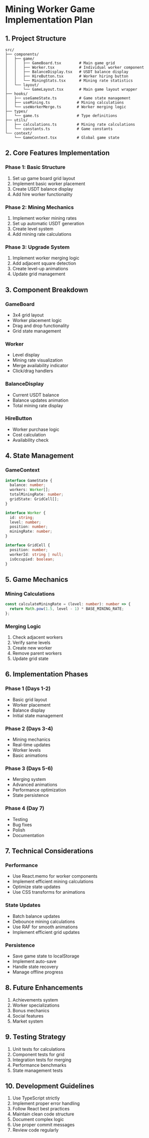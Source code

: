 # Mining Worker Game Implementation Plan

## 1. Project Structure

```
src/
├── components/
│   ├── game/
│   │   ├── GameBoard.tsx        # Main game grid
│   │   ├── Worker.tsx           # Individual worker component
│   │   ├── BalanceDisplay.tsx   # USDT balance display
│   │   ├── HireButton.tsx       # Worker hiring button
│   │   └── MiningStats.tsx      # Mining rate statistics
│   └── layout/
│       └── GameLayout.tsx       # Main game layout wrapper
├── hooks/
│   ├── useGameState.ts          # Game state management
│   ├── useMining.ts            # Mining calculations
│   └── useWorkerMerge.ts       # Worker merging logic
├── types/
│   └── game.ts                 # Type definitions
├── utils/
│   ├── calculations.ts         # Mining rate calculations
│   └── constants.ts            # Game constants
└── context/
    └── GameContext.tsx         # Global game state
```

## 2. Core Features Implementation

### Phase 1: Basic Structure
1. Set up game board grid layout
2. Implement basic worker placement
3. Create USDT balance display
4. Add hire worker functionality

### Phase 2: Mining Mechanics
1. Implement worker mining rates
2. Set up automatic USDT generation
3. Create level system
4. Add mining rate calculations

### Phase 3: Upgrade System
1. Implement worker merging logic
2. Add adjacent square detection
3. Create level-up animations
4. Update grid management

## 3. Component Breakdown

### GameBoard
- 3x4 grid layout
- Worker placement logic
- Drag and drop functionality
- Grid state management

### Worker
- Level display
- Mining rate visualization
- Merge availability indicator
- Click/drag handlers

### BalanceDisplay
- Current USDT balance
- Balance updates animation
- Total mining rate display

### HireButton
- Worker purchase logic
- Cost calculation
- Availability check

## 4. State Management

### GameContext
```typescript
interface GameState {
  balance: number;
  workers: Worker[];
  totalMiningRate: number;
  gridState: GridCell[];
}

interface Worker {
  id: string;
  level: number;
  position: number;
  miningRate: number;
}

interface GridCell {
  position: number;
  workerId: string | null;
  isOccupied: boolean;
}
```

## 5. Game Mechanics

### Mining Calculations
```typescript
const calculateMiningRate = (level: number): number => {
  return Math.pow(1.5, level - 1) * BASE_MINING_RATE;
};
```

### Merging Logic
1. Check adjacent workers
2. Verify same levels
3. Create new worker
4. Remove parent workers
5. Update grid state

## 6. Implementation Phases

### Phase 1 (Days 1-2)
- Basic grid layout
- Worker placement
- Balance display
- Initial state management

### Phase 2 (Days 3-4)
- Mining mechanics
- Real-time updates
- Worker levels
- Basic animations

### Phase 3 (Days 5-6)
- Merging system
- Advanced animations
- Performance optimization
- State persistence

### Phase 4 (Day 7)
- Testing
- Bug fixes
- Polish
- Documentation

## 7. Technical Considerations

### Performance
- Use React.memo for worker components
- Implement efficient mining calculations
- Optimize state updates
- Use CSS transforms for animations

### State Updates
- Batch balance updates
- Debounce mining calculations
- Use RAF for smooth animations
- Implement efficient grid updates

### Persistence
- Save game state to localStorage
- Implement auto-save
- Handle state recovery
- Manage offline progress

## 8. Future Enhancements

1. Achievements system
2. Worker specializations
3. Bonus mechanics
4. Social features
5. Market system

## 9. Testing Strategy

1. Unit tests for calculations
2. Component tests for grid
3. Integration tests for merging
4. Performance benchmarks
5. State management tests

## 10. Development Guidelines

1. Use TypeScript strictly
2. Implement proper error handling
3. Follow React best practices
4. Maintain clean code structure
5. Document complex logic
6. Use proper commit messages
7. Review code regularly